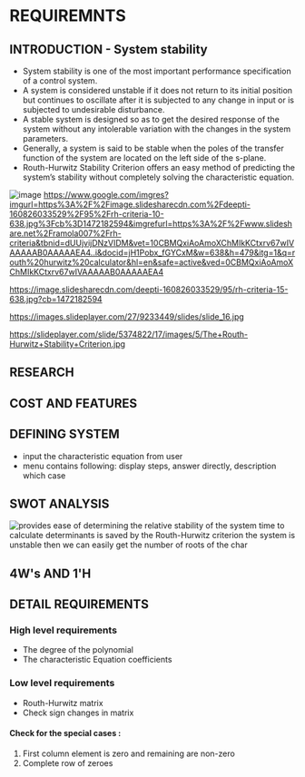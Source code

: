 # REQUIREMNTS

## INTRODUCTION - System stability 
* System stability is one of the most important performance specification of a control system. 
* A system is considered unstable if it does not return to its initial position but continues to oscillate after it is subjected to any change in input or is subjected to undesirable disturbance.
* A stable system is designed so as to get the desired response of the system without any intolerable variation with the changes in the system parameters.
* Generally, a system is said to be stable when the poles of the transfer function of the system are located on the left side of the s-plane.
* Routh-Hurwitz Stability Criterion offers an easy method of predicting the system’s stability without completely solving the characteristic equation.

![image](https://user-images.githubusercontent.com/68493803/114501171-1262ad80-9c47-11eb-9a25-0ed862d76f1c.png)
https://www.google.com/imgres?imgurl=https%3A%2F%2Fimage.slidesharecdn.com%2Fdeepti-160826033529%2F95%2Frh-criteria-10-638.jpg%3Fcb%3D1472182594&imgrefurl=https%3A%2F%2Fwww.slideshare.net%2Framola007%2Frh-criteria&tbnid=dUUjvijDNzVIDM&vet=10CBMQxiAoAmoXChMIkKCtxrv67wIVAAAAAB0AAAAAEA4..i&docid=jH1Pobx_fGYCxM&w=638&h=479&itg=1&q=routh%20hurwitz%20calculator&hl=en&safe=active&ved=0CBMQxiAoAmoXChMIkKCtxrv67wIVAAAAAB0AAAAAEA4

https://image.slidesharecdn.com/deepti-160826033529/95/rh-criteria-15-638.jpg?cb=1472182594

https://images.slideplayer.com/27/9233449/slides/slide_16.jpg

https://slideplayer.com/slide/5374822/17/images/5/The+Routh-Hurwitz+Stability+Criterion.jpg

## RESEARCH


## COST AND FEATURES 



## DEFINING SYSTEM 
* input the characteristic equation from user
* menu contains following: display steps, answer directly, description which case 

## SWOT ANALYSIS 

![provides ease of determining the relative stability of the system  time to calculate determinants is saved by the Routh-Hurwitz criterion  the system is unstable then we can easily get the number of roots of the char](https://user-images.githubusercontent.com/68493803/114508380-e8fb4f00-9c51-11eb-9ca1-80b9a87a9bd0.png)

## 4W's AND 1'H


## DETAIL REQUIREMENTS 
### High level requirements
* The degree of the polynomial
* The characteristic Equation coefficients 

### Low level requirements
* Routh-Hurwitz matrix
* Check sign changes in matrix 
#### Check for the special cases :
1. First column element is zero and remaining are non-zero 
2. Complete row of zeroes 


